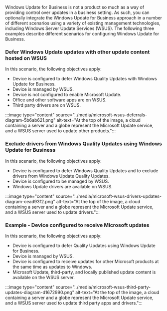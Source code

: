 Windows Update for Business is not a product so much as a way of providing control over updates in a business setting. As such, you can optionally integrate the Windows Update for Business approach in a number of different scenarios using a variety of existing management technologies, including Windows Server Update Services (WSUS). The following three examples describe different scenarios for configuring Windows Update for Business.

### Defer Windows Update updates with other update content hosted on WSUS

In this scenario, the following objectives apply:

 -  Device is configured to defer Windows Quality Updates with Windows Update for Business.
 -  Device is managed by WSUS.
 -  Device is not configured to enable Microsoft Update.
 -  Office and other software apps are on WSUS.
 -  Third party drivers are on WSUS.

:::image type="content" source="../media/microsoft-wsus-deferrals-diagram-5b6ab621.png" alt-text="At the top of the image, a cloud containing a server and a globe represent the Microsoft Update service, and a WSUS server used to update other products.":::


### Exclude drivers from Windows Quality Updates using Windows Update for Business

In this scenario, the following objectives apply:

 -  Device is configured to defer Windows Quality Updates and to exclude drivers from Windows Update Quality Updates.
 -  Device is configured to be managed by WSUS.
 -  Windows Update drivers are available on WSUS.

:::image type="content" source="../media/microsoft-wsus-drivers-updates-diagram-cead93f2.png" alt-text="At the top of the image, a cloud containing a server and a globe represent the Microsoft Update service, and a WSUS server used to update drivers.":::


### Example - Device configured to receive Microsoft updates

In this scenario, the following objectives apply:

 -  Device is configured to defer Quality Updates using Windows Update for Business.
 -  Device is managed by WSUS.
 -  Device is configured to receive updates for other Microsoft products at the same time as updates to Windows.
 -  Microsoft Update, third-party, and locally published update content is available on the WSUS server.

:::image type="content" source="../media/microsoft-wsus-third-party-updates-diagram-d1672990.png" alt-text="At the top of the image, a cloud containing a server and a globe represent the Microsoft Update service, and a WSUS server used to update third party apps and drivers.":::
